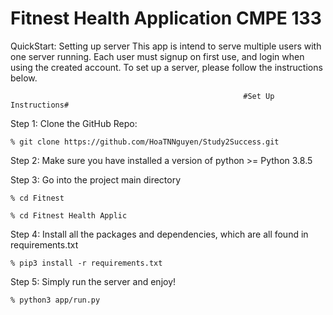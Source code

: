 # Fitnest Health Application CMPE 133

QuickStart: Setting up server
  This app is intend to serve multiple users with one server running. Each user must signup on first use, and login when using the created account. To set    up a server, please follow the instructions below.
  
                                                        #Set Up Instructions#
                                                          
Step 1: Clone the GitHub Repo:

    % git clone https://github.com/HoaTNNguyen/Study2Success.git

Step 2: Make sure you have installed a version of python >= Python 3.8.5 

Step 3: Go into the project main directory  
  
    % cd Fitnest
  
    % cd Fitnest Health Applic
    
Step 4: Install all the packages and dependencies, which are all found in requirements.txt

    % pip3 install -r requirements.txt



Step 5: Simply run the server and enjoy!

    % python3 app/run.py
